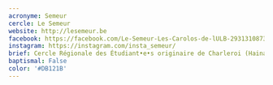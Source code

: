 ```yaml
---
acronyme: Semeur
cercle: Le Semeur
website: http://lesemeur.be
facebook: https://facebook.com/Le-Semeur-Les-Carolos-de-lULB-293131087369141/
instagram: https://instagram.com/insta_semeur/
brief: Cercle Régionale des Étudiant•e•s originaire de Charleroi (Hainaut)
baptismal: False
color: '#DB121B'
---
```


